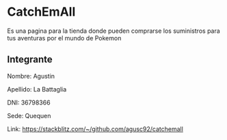 # CatchEmAll


Es una pagina para la tienda donde pueden comprarse los suministros para tus aventuras por el mundo de Pokemon

## Integrante

Nombre: Agustin 

Apellido: La Battaglia

DNI: 36798366

Sede: Quequen

Link: https://stackblitz.com/~/github.com/agusc92/catchemall


